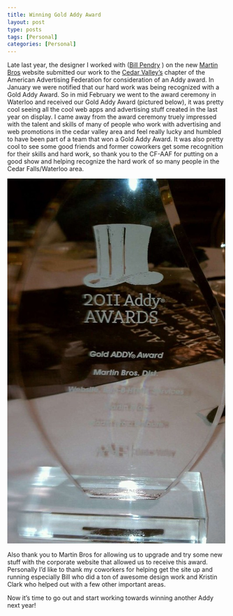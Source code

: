 ```yaml
---
title: Winning Gold Addy Award
layout: post
type: posts
tags: [Personal]
categories: [Personal]
---
```


Late last year, the designer I worked with ([Bill Pendry](http://www.billpendry.com/index.html) ) on the new [Martin Bros](https://www.martinbros.com/) website submitted our work to the [Cedar Valley’s](http://www.aafcedarvalley.com/addy-winners.asp) chapter of the American Advertising Federation for consideration of an Addy award.  In January we were notified that our hard work was being recognized with a Gold Addy Award.  So in mid February we went to the award ceremony in Waterloo and received our Gold Addy Award (pictured below), it was pretty cool seeing all the cool web apps and advertising stuff created in the last year on display.  I came away from the award ceremony truely impressed with the talent and skills of many of people who work with advertising and web promotions in the cedar valley area and feel really lucky and humbled to have been part of a team that won a Gold Addy Award.  It was also pretty cool to see some good friends and former coworkers get some recognition for their skills and hard work, so thank you to the CF-AAF for putting on a good show and helping recognize the hard work of so many people in the Cedar Falls/Waterloo area.

![Figure 1](/assets/img/20110305/figure1.jpg)

Also thank you to Martin Bros for allowing us to upgrade and try some new stuff with the corporate website that allowed us to receive this award.  Personally I’d like to thank my coworkers for helping get the site up and running especially Bill who did a ton of awesome design work and Kristin Clark who helped out with a few other important areas.

Now it’s time to go out and start working towards winning another Addy next year!